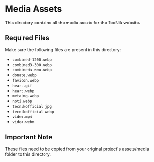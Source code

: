 # Media Assets

This directory contains all the media assets for the TecNik website.

## Required Files

Make sure the following files are present in this directory:

- `combined-1200.webp`
- `combined3-300.webp`
- `combined3-600.webp`
- `donate.webp`
- `favicon.webp`
- `heart.gif`
- `heart.webp`
- `metaimg.webp`
- `noti.webp`
- `tecnikofficial.jpg`
- `tecnikofficial.webp`
- `video.mp4`
- `video.webm`

## Important Note

These files need to be copied from your original project's assets/media folder to this directory.
